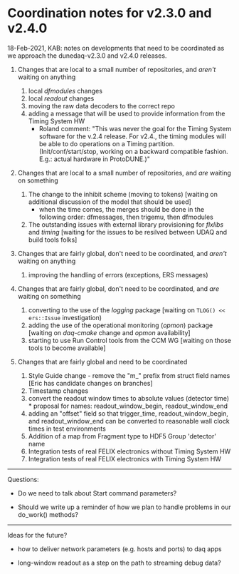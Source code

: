 # Coordination notes for v2.3.0 and v2.4.0
18-Feb-2021, KAB: notes on developments that need to be coordinated as we approach the dunedaq-v2.3.0 and v2.4.0 releases.



1. Changes that are local to a small number of repositories, and *aren't* waiting on anything

    1. local _dfmodules_ changes
    1. local _readout_ changes
    1. moving the raw data decoders to the correct repo
    1. adding a message that will be used to provide information from the Timing System HW
        * Roland comment:  "This was never the goal for the Timing System software for the v.2.4 release. 
For v2.4., the timing modules will be able to do operations on a Timing partition. (Init/conf/start/stop, working on a backward compatible fashion. E.g.: actual hardware in ProtoDUNE.)"



1. Changes that are local to a small number of repositories, and *are* waiting on something

    1. The change to the inhibit scheme (moving to tokens) [waiting on additional discussion of the model that should be used]
        * when the time comes, the merges should be done in the following order:  dfmessages, then trigemu, then dfmodules
    1. The outstanding issues with external library provisioning for _flxlibs_ and _timing_ [waiting for the issues to be resilved between UDAQ and build tools folks]



1. Changes that are fairly global, don't need to be coordinated, and *aren't* waiting on anything

    1. improving the handling of errors (exceptions, ERS messages)



1. Changes that are fairly global, don't need to be coordinated, and *are* waiting on something

    1. converting to the use of the _logging_ package [waiting on `TLOG() << ers::Issue` investigation)
    1. adding the use of the operational monitoring (_opmon_) package [waiting on _daq-cmake_ change and _opmon_ availability]
    1. starting to use Run Control tools from the CCM WG [waiting on those tools to become available]



1. Changes that are fairly global and need to be coordinated

    1. Style Guide change - remove the "m_" prefix from struct field names [Eric has candidate changes on branches]
    1. Timestamp changes
      1. convert the readout window times to absolute values (detector time)
        * proposal for names:  readout_window_begin, readout_window_end
      1. adding an "offset" field so that trigger_time, readout_window_begin, and readout_window_end can be converted to reasonable wall clock times in test environments
    1. Addition of a map from Fragment type to HDF5 Group 'detector' name
    1. Integration tests of real FELIX electronics without Timing System HW
    1. Integration tests of real FELIX electronics with Timing System HW


***

Questions:


* Do we need to talk about Start command parameters?

* Should we write up a reminder of how we plan to handle problems in our do_work() methods?


***

Ideas for the future?


* how to deliver network parameters (e.g. hosts and ports) to daq apps

* long-window readout as a step on the path to streaming debug data?
